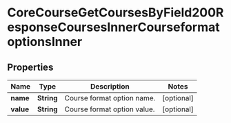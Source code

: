 

# CoreCourseGetCoursesByField200ResponseCoursesInnerCourseformatoptionsInner


## Properties

| Name | Type | Description | Notes |
|------------ | ------------- | ------------- | -------------|
|**name** | **String** | Course format option name. |  [optional] |
|**value** | **String** | Course format option value. |  [optional] |



